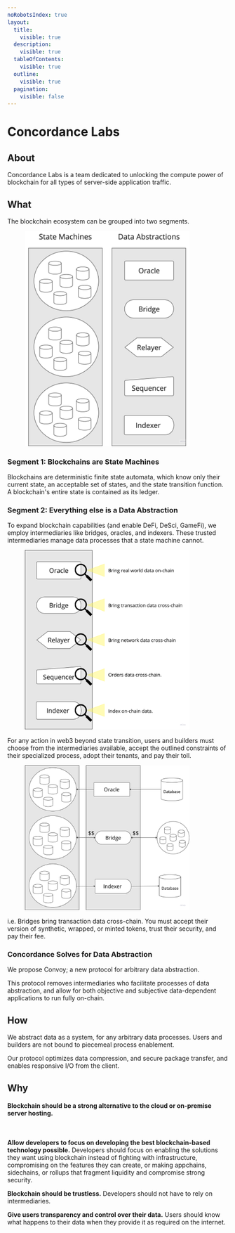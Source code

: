 ```yaml
---
noRobotsIndex: true
layout:
  title:
    visible: true
  description:
    visible: true
  tableOfContents:
    visible: true
  outline:
    visible: true
  pagination:
    visible: false
---
```


# Concordance Labs

## About&#x20;

Concordance Labs is a team dedicated to unlocking the compute power of blockchain for all types of server-side application traffic. &#x20;

## What&#x20;

The blockchain ecosystem can be grouped into two segments.&#x20;

<figure><img src=".gitbook/assets/image (1) (1).png" alt="" width="375"><figcaption></figcaption></figure>

### Segment 1: Blockchains are State Machines&#x20;

Blockchains are deterministic finite state automata, which know only their current state, an acceptable set of states, and the state transition function. A blockchain's entire state is contained as its ledger.

### Segment 2: Everything else is a Data Abstraction&#x20;

To expand blockchain capabilities (and enable DeFi, DeSci, GameFi), we employ intermediaries like bridges, oracles, and indexers. These trusted intermediaries manage data processes that a state machine cannot.&#x20;

<figure><img src=".gitbook/assets/image (3).png" alt="" width="375"><figcaption></figcaption></figure>

For any action in web3 beyond state transition, users and builders must choose from the intermediaries available, accept the outlined constraints of their specialized process, adopt their tenants, and pay their toll.&#x20;

<figure><img src=".gitbook/assets/image (2).png" alt="" width="375"><figcaption></figcaption></figure>

i.e. Bridges bring transaction data cross-chain. You must accept their version of synthetic, wrapped, or minted tokens, trust their security, and pay their fee.&#x20;

### Concordance Solves for Data Abstraction&#x20;

We propose Convoy; a new protocol for arbitrary data abstraction. &#x20;

This protocol removes intermediaries who facilitate processes of data abstraction, and allow for both objective and subjective data-dependent applications to run fully on-chain.&#x20;

## How

We abstract data as a system, for any arbitrary data processes. Users and builders are not bound to piecemeal process enablement.&#x20;

Our protocol optimizes data compression, and secure package transfer, and enables responsive I/O from the client.&#x20;

## Why

#### Blockchain should be a strong alternative to the cloud or on-premise server hosting.&#x20;

<figure><img src=".gitbook/assets/Screenshot 2024-10-16 at 4.12.51 PM.png" alt=""><figcaption></figcaption></figure>



**Allow developers to focus on developing the best blockchain-based technology possible.** Developers should focus on enabling the solutions they want using blockchain instead of fighting with infrastructure, compromising on the features they can create, or making appchains, sidechains, or rollups that fragment liquidity and compromise strong security.

**Blockchain should be trustless.** Developers should not have to rely on intermediaries. &#x20;

**Give users transparency and control over their data.** Users should know what happens to their data when they provide it as required on the internet.
